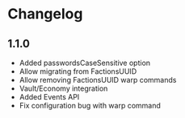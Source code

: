 # Changelog 

## 1.1.0

* Added passwordsCaseSensitive option
* Allow migrating from FactionsUUID
* Allow removing FactionsUUID warp commands
* Vault/Economy integration
* Added Events API
* Fix configuration bug with warp command